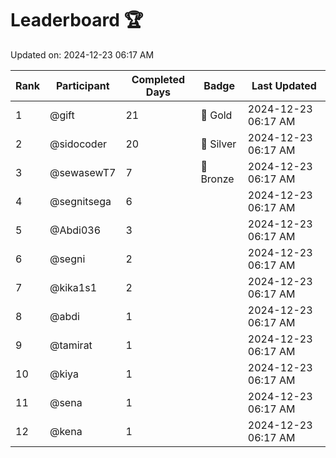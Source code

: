 # Leaderboard 🏆

Updated on: 2024-12-23 06:17 AM

| Rank | Participant       | Completed Days | Badge      | Last Updated         |
|------|-------------------|----------------|------------|----------------------|
| 1    | @gift             | 21             | 🏅 Gold     | 2024-12-23 06:17 AM |
| 2    | @sidocoder        | 20             | 🥈 Silver   | 2024-12-23 06:17 AM |
| 3    | @sewasewT7        | 7              | 🥉 Bronze   | 2024-12-23 06:17 AM |
| 4    | @segnitsega       | 6              |            | 2024-12-23 06:17 AM |
| 5    | @Abdi036          | 3              |            | 2024-12-23 06:17 AM |
| 6    | @segni            | 2              |            | 2024-12-23 06:17 AM |
| 7    | @kika1s1          | 2              |            | 2024-12-23 06:17 AM |
| 8    | @abdi             | 1              |            | 2024-12-23 06:17 AM |
| 9    | @tamirat          | 1              |            | 2024-12-23 06:17 AM |
| 10   | @kiya             | 1              |            | 2024-12-23 06:17 AM |
| 11   | @sena             | 1              |            | 2024-12-23 06:17 AM |
| 12   | @kena             | 1              |            | 2024-12-23 06:17 AM |
